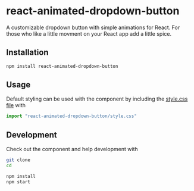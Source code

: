 # react-animated-dropdown-button
A customizable dropdown button with simple animations for React. For those who like a little movment on your React app add a little spice.

## Installation

```bash
npm install react-animated-dropdown-button
```

## Usage
Default styling can be used with the component by including the [style.css file](./style.css) with

```javascript
import "react-animated-dropdown-button/style.css"
```

## Development
Check out the component and help development with

```bash
git clone 
cd 
```

```bash
npm install
npm start
```